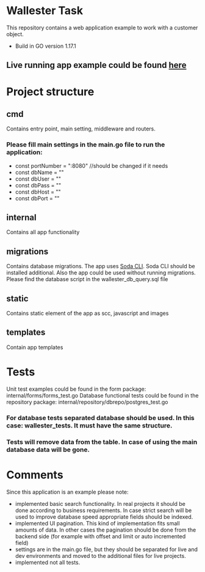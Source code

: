 # Wallester Task

This repository contains a web application example to work with a customer object.

- Build in GO version 1.17.1
## Live running app example could be found [here](http://www.golang.studyfield.org/en)

# Project structure

## cmd
Contains entry point, main setting, middleware and routers.
### Please fill main settings in the main.go file to run the application:
- const portNumber = ":8080" //should be changed if it needs
- const dbName = ""
- const dbUser = ""
- const dbPass = ""
- const dbHost = ""
- const dbPort = ""

## internal
Contains all app functionality

## migrations
Contains database migrations.
The app uses [Soda CLI](https://gobuffalo.io/en/docs/db/toolbox).
Soda CLI should be installed additional.
Also the app could be used without running migrations.
Please find the database script in the wallester_db_query.sql file

## static
Contains static element of the app as scc, javascript and images

## templates
Contain app templates

# Tests
Unit test examples could be found in the form package:
internal/forms/forms_test.go
Database functional tests could be found in the repository package:
internal/repository/dbrepo/postgres_test.go
### For database tests separated database should be used. In this case: wallester_tests. It must have the same structure.
### Tests will remove data from the table. In case of using the main database data will be gone.

# Comments
Since this application is an example please note:
- implemented basic search functionality. In real projects it should be done according to business requirements.
  In case strict search will be used to improve database speed appropriate fields should be indexed.
- implemented UI pagination. This kind of implementation fits small amounts of data.
  In other cases the pagination should be done from the backend side (for example with offset and limit or auto incremented field)
- settings are in the main.go file, but they should be separated for live and dev environments and moved to the additional files for live projects.
- implemented not all tests.